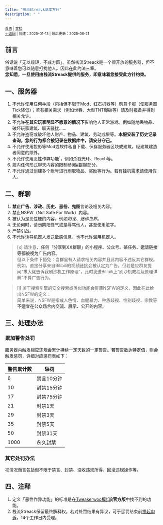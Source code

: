 ```yaml
---
title: "栈流Streack基本方针"
description: " "
---
```

<small id="old_menu"><a href="/Streack/">首页</a> | <a href="/Streack/doc/">文档</a></small><br><small><a href="/Streack/doc">←返回</a> |
 创建：2025-01-13 | 最后更新：2025-06-21</small><br>

## 前言
俗话说「无以规矩，不成方圆」。虽然栈流Streack是一个很开放的服务器，但不意味着您可以随意打扰他人。因此在此约法三章。<br>
**您知悉，一旦使用由栈流Streack提供的服务，即意味着您接受此方针约束。**

## 一、服务器
1. 不允许使用任何手段（包括但不限于Mod、红石机器等）刻意卡服（使服务器Tick降低）；若有相关需求（例如世吞、大型TNT爆破等）请及时报备并得到相关允许。
2. 不允许**在其它玩家明显不愿意的情况下**影响他人正常游戏。例如随地丢物品、破坏玩家建筑、聊天骚扰……
3. 不允许盗窃或破坏他人财产、物品、建筑、劳动成果等。**本服安装了历史记录查询，您的行为都会被记录在数据库中，请安分守己。**
4. 不允许使用投影等Mod或软件私自下载、保存服务器区块或建筑，经建筑建造者同意的除外。
5. 不允许使用恶性作弊功能¹，例如杀戮光环、Reach等。
6. 服内任何形式聊天内容的限制参阅[#群聊](#二、群聊)部分。
7. 不允许通过创建多个账号进行刷取物品、奖励等行为。若有挂机需求请使用假人。

## 二、群聊
1. **禁止广告、涉政、历史、恶俗、鬼图**言论及相关内容。
2. 禁止NSFW（Not Safe For Work）内容。
3. 被认为是恶性梗的内容，例如*奶龙*、*迷你世界*。
4. 无论何时，请勿阴阳怪气或是辱骂他人，甚至使用脏字。
5. 严禁引战。
6. 不允许诱导机器人发送敏感信息，也不允许滥用机器人。

> [x] 请注意，**任何「分享到XX群聊」的小程序、公众号、某任务、邀请链接等都被视为广告内容**。<br>
> 但以下条件下豁免：当群里有人请求相关内容并且此内容不违反其它群规。<br>
> 例如，直接分享来自Bilibili的视频链接会被认定为广告，但若是应群友提问“求大佬告诉我刷沙机工作原理”，此时发送Bilibili上“刷沙机教程及原理详解”不算广告行为。

> [i] 鉴于搜索引擎的安全搜索或类似功能会屏蔽NSFW的定义，因此在此给出NSFW的定义：<br>
> 简单来说，NSFW是指成人色情、血腥暴力、种族歧视、性别歧视、宗教等**不适宜在公众场合内交流、展示、公开的内容**。<br>

## 三、处理办法
### 累加警告处罚
服务器内触发相应违规会累计持续一定天数的一定警告。若警告数达特定值，则会触发惩罚，详细对应惩罚表如下：

| 警告累计数 | 惩罚 |
|-|-|
| 6 | 禁言10分钟 |
| 10 | 封禁15分钟 |
| 17 | 封禁75分钟 |
| 21 | 封禁1天 |
| 29 | 封禁3天 |
| 35 | 封禁5天 |
| 50 | 封禁31天 |
| 1000 | 永久封禁 |

### 其它处罚办法

视情况而言包括但不限于禁言、封禁、没收违规所得、回滚违规操作等。

## 四、注释

1. 定义「恶性作弊功能」的标准是在[Tweakerwoo模组฿](https://www.mcmod.cn/class/2230.html)**官方版**中找不到的功能。
2. 栈流Streack保留最终解释权。若对处罚结果有异议，可于惩罚结束前[提起申诉](https://mc.kdxiaoyi.top/Streack/#issue)，14个工作日内受理。

<script src="https://rs.kdxiaoyi.top/res/scripts/js/sober@1.0.6.min.js"></script><script src="https://mc.kdxiaoyi.top/Streack/_page/js/pmd.js"></script><script src="https://rs.kdxiaoyi.top/res/scripts/js/pmd-reRender.min.js"></script>